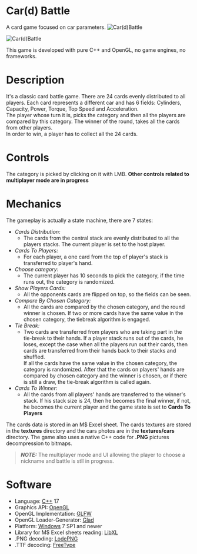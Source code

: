 # Car(d) Battle
A card game focused on car parameters.
![Car(d)Battle](https://user-images.githubusercontent.com/37122127/147843764-f5785dbd-f1bd-4803-b533-d9566a2874d3.gif)

![Car(d)Battle](https://user-images.githubusercontent.com/37122127/119583742-873d1180-bdc7-11eb-8389-6f67f44bfbe9.png)

This game is developed with pure C++ and OpenGL, no game engines, no frameworks.
# Description
It's a classic card battle game. There are 24 cards evenly distributed to all players. Each card represents a different car and has 6 fields: Cylinders, Capacity, Power, Torque, Top Speed and Acceleration.  
The player whose turn it is, picks the category and then all the players are compared by this category. The winner of the round, takes all the cards from other players.  
In order to win, a player has to collect all the 24 cards.
# Controls
The category is picked by clicking on it with LMB.
**Other controls related to multiplayer mode are in progress**
# Mechanics
The gameplay is actually a state machine, there are 7 states:
* *Cards Distribution:*
  * The cards from the central stack are evenly distributed to all the players stacks. The current player is set to the host player.
* *Cards To Players:*
  * For each player, a one card from the top of player's stack is transferred to player's hand.
* *Choose category:*
  * The current player has 10 seconds to pick the category, if the time runs out, the category is randomized.
* *Show Players Cards:*
  * All the opponents cards are flipped on top, so the fields can be seen.
* *Compare By Chosen Category:*
  * All the cards are compared by the chosen category, and the round winner is chosen. If two or more cards have the same value in the chosen category, the tiebreak algorithm is engaged.
* *Tie Break:*
  * Two cards are transferred from players who are taking part in the tie-break to their hands. If a player stack runs out of the cards, he loses, except the case when all the players run out their cards, then cards are transferred from their hands back to their stacks and shuffled.  
  If all the cards have the same value in the chosen category, the category is randomized.
  After that the cards on players' hands are compared by chosen category and the winner is chosen, or if there is still a draw, the tie-break algorithm is called again.
* *Cards To Winner:*
  * All the cards from all players' hands are transferred to the winner's stack. If his stack size is 24, then he becomes the final winner, if not, he becomes the current player and the game state is set to **Cards To Players**

The cards data is stored in an M$ Excel sheet. The cards textures are stored in the **textures** directory and the cars photos are in the **textures/cars** directory.
The game also uses a native C++ code for **.PNG** pictures decompression to bitmaps.  
> **_NOTE:_** The multiplayer mode and UI allowing the player to choose a nickname and battle is stll in progress.
# Software
* Language: [C++](https://www.cplusplus.com/) 17
* Graphics API: [OpenGL](https://www.opengl.org/)
* OpenGL Implementation: [GLFW](https://www.glfw.org/)
* OpenGL Loader-Generator: [Glad](https://glad.dav1d.de/)
* Platform: [Windows](https://www.microsoft.com/en-us/windows) 7 SP1 and newer
* Library for M$ Excel sheets reading: [LibXL](https://www.libxl.com/)
* .PNG decoding: [LodePNG](https://github.com/lvandeve/lodepng)
* .TTF decoding: [FreeType](https://freetype.org/)
